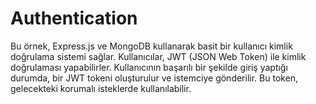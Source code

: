 # Authentication
Bu örnek, Express.js ve MongoDB kullanarak basit bir kullanıcı kimlik doğrulama sistemi sağlar. Kullanıcılar, JWT (JSON Web Token) ile kimlik doğrulaması yapabilirler. Kullanıcının başarılı bir şekilde giriş yaptığı durumda, bir JWT tokeni oluşturulur ve istemciye gönderilir. Bu token, gelecekteki korumalı isteklerde kullanılabilir.

